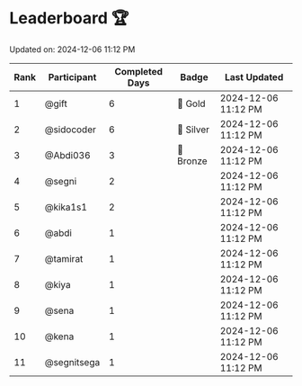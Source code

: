 # Leaderboard 🏆

Updated on: 2024-12-06 11:12 PM

| Rank | Participant       | Completed Days | Badge      | Last Updated         |
|------|-------------------|----------------|------------|----------------------|
| 1    | @gift             | 6              | 🏅 Gold     | 2024-12-06 11:12 PM |
| 2    | @sidocoder        | 6              | 🥈 Silver   | 2024-12-06 11:12 PM |
| 3    | @Abdi036          | 3              | 🥉 Bronze   | 2024-12-06 11:12 PM |
| 4    | @segni            | 2              |            | 2024-12-06 11:12 PM |
| 5    | @kika1s1          | 2              |            | 2024-12-06 11:12 PM |
| 6    | @abdi             | 1              |            | 2024-12-06 11:12 PM |
| 7    | @tamirat          | 1              |            | 2024-12-06 11:12 PM |
| 8    | @kiya             | 1              |            | 2024-12-06 11:12 PM |
| 9    | @sena             | 1              |            | 2024-12-06 11:12 PM |
| 10   | @kena             | 1              |            | 2024-12-06 11:12 PM |
| 11   | @segnitsega       | 1              |            | 2024-12-06 11:12 PM |
